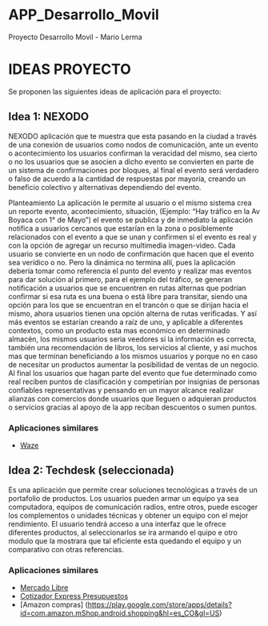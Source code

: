 # APP_Desarrollo_Movil
Proyecto Desarrollo Movil - Mario Lerma

# IDEAS PROYECTO

Se proponen las siguientes ideas de aplicación para el proyecto:

## Idea 1: NEXODO 

NEXODO aplicación que te muestra que esta pasando en la ciudad a través de una conexión de usuarios como nodos de comunicación, 
ante un evento o acontecimiento los usuarios confirman la veracidad del mismo, sea cierto o no los usuarios que se asocien
a dicho evento se convierten en parte de un sistema de confirmaciones por bloques, al final el evento será verdadero o falso 
de acuerdo a la cantidad de respuestas por mayoría, creando un beneficio colectivo y alternativas dependiendo del evento.

Planteamiento
La aplicación le permite al usuario o el mismo sistema crea un reporte evento, acontecimiento, situación, 
(Ejemplo: “Hay tráfico en la Av Boyaca con 1° de Mayo”) el evento se publica y de inmediato la aplicación notifica a usuarios 
cercanos que estarían en la zona o posiblemente relacionados con el evento a que se unan y confirmen si el evento es real y con 
la opción de agregar un recurso multimedia imagen-video. Cada usuario se convierte en un nodo de confirmación que hacen que el
evento sea verídico o no. Pero la dinámica no termina allí, pues la aplicación debería tomar como referencia el punto del evento 
y realizar mas eventos para dar solución al primero, para el ejemplo del tráfico, se generan notificación a usuarios que se 
encuentren en rutas alternas que podrían confirmar si esa ruta es una buena o está libre para transitar, siendo una opción para
los que se encuentran en el trancón o que se dirijan hacia el mismo, ahora usuarios tienen una opción alterna de rutas verificadas.
Y así más eventos se estarían creando a raíz de uno, y aplicable a diferentes contextos, como un producto esta mas económico en 
determinado almacén, los mismos usuarios seria veedores si la información es correcta, también una recomendación de libros, los 
servicios al cliente, y así muchos mas que terminan beneficiando a los mismos usuarios y porque no en caso de necesitar un productos 
aumentar la posibilidad de ventas de un negocio. Al final los usuarios que hagan parte del evento que fue determinado como real reciben
puntos de clasificación y competirían por insignias de personas confiables representativas y pensando en un mayor alcance realizar alianzas 
con comercios donde usuarios que lleguen o adquieran productos o servicios gracias al apoyo de la app reciban descuentos o sumen puntos.


### Aplicaciones similares

- [Waze](https://play.google.com/store/apps/details?id=com.waze&hl=es_CO&gl=US&pli=1)

## Idea 2: Techdesk (seleccionada)
Es una aplicación que permite crear soluciones tecnológicas a través de un portafolio de productos. Los usuarios pueden armar un equipo ya sea computadora, 
equipos de comunicación radios, entre otros, puede escoger los complementos o unidades técnicas y obtener un equipo con el mejor rendimiento. 
El usuario tendrá acceso a una interfaz que le ofrece diferentes productos, al seleccionarlos se ira armando el quipo e otro modulo que la mostrara que
tal eficiente esta quedando el equipo y un comparativo con otras referencias.


### Aplicaciones similares

- [Mercado Libre](https://play.google.com/store/apps/details?id=com.mercadolibre&hl=es_CO&gl=US)
- [Cotizador Express Presupuestos](https://play.google.com/store/apps/details?id=ar.cotizador&hl=es_CO&gl=US)
- [Amazon compras] (https://play.google.com/store/apps/details?id=com.amazon.mShop.android.shopping&hl=es_CO&gl=US)

